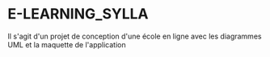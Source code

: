 # E-LEARNING_SYLLA
Il s'agit d'un projet de conception d'une école en ligne avec les diagrammes UML et la maquette de l'application
